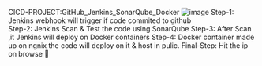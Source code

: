 CICD-PROJECT:GitHub_Jenkins_SonarQube_Docker
![image](https://github.com/SivaranjanAsokan/Project-GitHub-jen-sq-doc-host/assets/163242501/fd0f6f31-0430-49ac-9c65-b150f006bb54)
Step-1: Jenkins webhook will trigger if code commited to github <br>
Step-2: Jenkins Scan & Test the code using SonarQube
Step-3: After Scan ,it Jenkins will deploy on Docker containers 
Step-4: Docker container made up on ngnix the code will deploy on it & host in pulic.
Final-Step: Hit the ip on browse 🥳